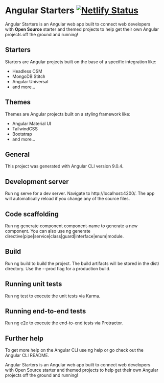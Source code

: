 # Angular Starters [![Netlify Status](https://api.netlify.com/api/v1/badges/7d62b101-725a-42bf-b894-c3e05d9a0f29/deploy-status)](https://app.netlify.com/sites/angular-starters-d/deploys)

Angular Starters is an Angular web app built to connect web developers with **Open Source** starter and themed projects to help get their own Angular projects off the ground and running! 

## Starters

Starters are Angular projects built on the base of a specific integration like:
* Headless CSM
* MongoDB Stitch
* Angular Universal
* and more...

## Themes

Themes are Angular projects built on a styling framework like:
* Angular Material UI
* TailwindCSS
* Bootstrap
* and more...

## General
This project was generated with Angular CLI version 9.0.4.

## Development server
Run ng serve for a dev server. Navigate to http://localhost:4200/. The app will automatically reload if you change any of the source files.

## Code scaffolding
Run ng generate component component-name to generate a new component. You can also use ng generate directive|pipe|service|class|guard|interface|enum|module.

## Build
Run ng build to build the project. The build artifacts will be stored in the dist/ directory. Use the --prod flag for a production build.

## Running unit tests
Run ng test to execute the unit tests via Karma.

## Running end-to-end tests
Run ng e2e to execute the end-to-end tests via Protractor.

## Further help
To get more help on the Angular CLI use ng help or go check out the Angular CLI README.

Angular Starters is an Angular web app built to connect web developers with Open Source starter and themed projects to help get their own Angular projects off the ground and running!
